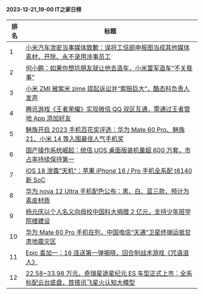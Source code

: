 #### 2023-12-21_19-00  IT之家日榜

| 排名 | 标题|
| --- | ---|
| 1 | [小米汽车泄密当事媒体致歉：误将工信部申报图当成其他媒体素材，开除、永不录用涉事员工](https://www.ithome.com/0/740/609.htm) |
| 2 | [何小鹏：如果你想坑朋友就让他去造车，小米雷军造车“不关我事”](https://www.ithome.com/0/740/597.htm) |
| 3 | [小米 ZMI 被紫米 zime 提起诉讼并“索赔巨大”，酷态科负责人发声](https://www.ithome.com/0/740/622.htm) |
| 4 | [腾讯游戏《王者荣耀》实现微信 QQ 双区互通，需通过王者营地 App 添加好友](https://www.ithome.com/0/740/573.htm) |
| 5 | [魅族开启 2023 手机百花奖评选：华为 Mate 60 Pro、魅族 21、小米 14 等入围最佳人气手机奖](https://www.ithome.com/0/740/676.htm) |
| 6 | [国产操作系统崛起：统信 UOS 桌面版装机量超 600 万套，市占率持续保持第一](https://www.ithome.com/0/740/588.htm) |
| 7 | [iOS 18 泄露“天机”：苹果 iPhone 16 / Pro 手机全系配 t8140 新 SoC](https://www.ithome.com/0/740/601.htm) |
| 8 | [华为 nova 12 Ultra 手机配色公布：黑、白、蓝三款，预计为素皮材质](https://www.ithome.com/0/740/633.htm) |
| 9 | [杨元庆以个人名义向母校中国科大捐赠 2 亿元，支持少年班学院楼建设](https://www.ithome.com/0/740/575.htm) |
| 10 | [华为 Mate 60 Pro 手机在列，中国电信“天通”卫星终端运抵甘肃地震灾区](https://www.ithome.com/0/740/628.htm) |
| 11 | [Epic 喜加一：16 连送第一弹揭晓，回合制战术游戏《咒语浪人》](https://www.ithome.com/0/740/598.htm) |
| 12 | [22.58~33.98 万元，奇瑞星途星纪元 ES 车型正式上市：全系标配云台底盘，首搭讯飞星火认知大模型](https://www.ithome.com/0/740/577.htm) |
